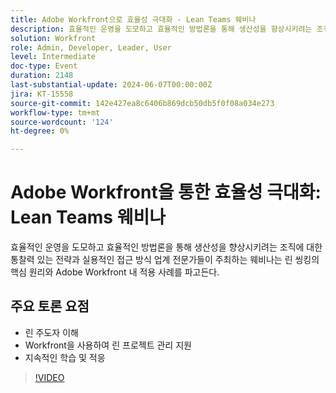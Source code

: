```yaml
---
title: Adobe Workfront으로 효율성 극대화 - Lean Teams 웨비나
description: 효율적인 운영을 도모하고 효율적인 방법론을 통해 생산성을 향상시키려는 조직에 대한 통찰력 있는 전략과 실용적인 접근 방식 업계 전문가들이 주최하는 웨비나는 린 사고의 핵심 원리와 Adobe Workfront 내 적용 방법에 대해 자세히 설명합니다.주요 논의 사항 - 린 프로젝트 관리를 지원하기 위해 ​ Workfront을 사용한 린 원리 이해 지속적인 학습 및 적응
solution: Workfront
role: Admin, Developer, Leader, User
level: Intermediate
doc-type: Event
duration: 2148
last-substantial-update: 2024-06-07T00:00:00Z
jira: KT-15558
source-git-commit: 142e427ea8c6406b869dcb50db5f0f08a034e273
workflow-type: tm+mt
source-wordcount: '124'
ht-degree: 0%

---
```



# Adobe Workfront을 통한 효율성 극대화: Lean Teams 웨비나

효율적인 운영을 도모하고 효율적인 방법론을 통해 생산성을 향상시키려는 조직에 대한 통찰력 있는 전략과 실용적인 접근 방식 업계 전문가들이 주최하는 웨비나는 린 씽킹의 핵심 원리와 Adobe Workfront 내 적용 사례를 파고든다.

## 주요 토론 요점

* 린 주도자 이해
* Workfront을 사용하여 린 프로젝트 관리 지원
* 지속적인 학습 및 적응

>[!VIDEO](https://video.tv.adobe.com/v/3429287/?learn=on)
